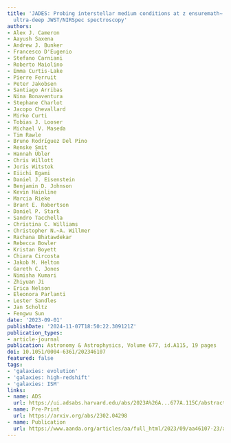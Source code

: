 ```yaml
---
title: 'JADES: Probing interstellar medium conditions at z ensuremath∼ 5.5-9.5 with
  ultra-deep JWST/NIRSpec spectroscopy'
authors:
- Alex J. Cameron
- Aayush Saxena
- Andrew J. Bunker
- Francesco D'Eugenio
- Stefano Carniani
- Roberto Maiolino
- Emma Curtis-Lake
- Pierre Ferruit
- Peter Jakobsen
- Santiago Arribas
- Nina Bonaventura
- Stephane Charlot
- Jacopo Chevallard
- Mirko Curti
- Tobias J. Looser
- Michael V. Maseda
- Tim Rawle
- Bruno Rodrı́guez Del Pino
- Renske Smit
- Hannah Übler
- Chris Willott
- Joris Witstok
- Eiichi Egami
- Daniel J. Eisenstein
- Benjamin D. Johnson
- Kevin Hainline
- Marcia Rieke
- Brant E. Robertson
- Daniel P. Stark
- Sandro Tacchella
- Christina C. Williams
- Christopher N.~A. Willmer
- Rachana Bhatawdekar
- Rebecca Bowler
- Kristan Boyett
- Chiara Circosta
- Jakob M. Helton
- Gareth C. Jones
- Nimisha Kumari
- Zhiyuan Ji
- Erica Nelson
- Eleonora Parlanti
- Lester Sandles
- Jan Scholtz
- Fengwu Sun
date: '2023-09-01'
publishDate: '2024-11-07T18:50:22.309121Z'
publication_types:
- article-journal
publication: Astronomy & Astrophysics, Volume 677, id.A115, 19 pages
doi: 10.1051/0004-6361/202346107
featured: false
tags:
- 'galaxies: evolution'
- 'galaxies: high-redshift'
- 'galaxies: ISM'
links:
- name: ADS
  url: https://ui.adsabs.harvard.edu/abs/2023A%26A...677A.115C/abstract
- name: Pre-Print
  url: https://arxiv.org/abs/2302.04298
- name: Publication
  url: https://www.aanda.org/articles/aa/full_html/2023/09/aa46107-23/aa46107-23.html
---
```

